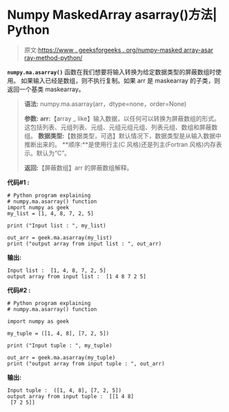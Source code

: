 # Numpy MaskedArray asarray()方法| Python

> 原文:[https://www . geeksforgeeks . org/numpy-masked array-asar ray-method-python/](https://www.geeksforgeeks.org/numpy-maskedarray-asarray-method-python/)

**`numpy.ma.asarray()`** 函数在我们想要将输入转换为给定数据类型的屏蔽数组时使用。
如果输入已经是数组，则不执行复制。如果 arr 是 maskearray 的子类，则返回一个基类 maskearray。

> **语法:** numpy.ma.asarray(arr，dtype=none，order=None)
> 
> **参数:**
> **arr:**【array _ like】输入数据，以任何可以转换为屏蔽数组的形式。这包括列表、元组列表、元组、元组元组元组、列表元组、数组和屏蔽数组。
> **数据类型:**【数据类型，可选】默认情况下，数据类型是从输入数据中推断出来的。
> **顺序:**是使用行主(C 风格)还是列主(Fortran 风格)内存表示。默认为“C”。
> 
> **返回:**【屏蔽数组】arr 的屏蔽数组解释。

**代码#1 :**

```
# Python program explaining
# numpy.ma.asarray() function
import numpy as geek
my_list = [1, 4, 8, 7, 2, 5]

print ("Input list : ", my_list)

out_arr = geek.ma.asarray(my_list)
print ("output array from input list : ", out_arr) 
```

**输出:**

```
Input list :  [1, 4, 8, 7, 2, 5]
output array from input list :  [1 4 8 7 2 5]

```

**代码#2 :**

```
# Python program explaining
# numpy.ma.asarray() function

import numpy as geek

my_tuple = ([1, 4, 8], [7, 2, 5])

print ("Input tuple : ", my_tuple)

out_arr = geek.ma.asarray(my_tuple) 
print ("output array from input tuple : ", out_arr) 
```

**输出:**

```
Input tuple :  ([1, 4, 8], [7, 2, 5])
output array from input tuple :  [[1 4 8]
 [7 2 5]]

```
